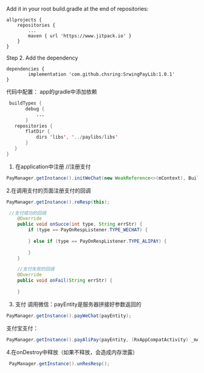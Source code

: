 Add it in your root build.gradle at the end of repositories:

	allprojects {
		repositories {
			...
			maven { url 'https://www.jitpack.io' }
		}
	}
Step 2. Add the dependency

	dependencies {
	        implementation 'com.github.chsring:SrwingPayLib:1.0.1'
	}
  
 代码中配置：
 app的gradle中添加依赖
 ```Java
  buildTypes {
        debug {
        	...
        }
    repositories {
        flatDir {
            dirs 'libs', '../paylibs/libs'
        }
    }
}
```
1. 在application中注册
//注册支付
```Java
PayManager.getInstance().initWeChat(new WeakReference<>(mContext), BuildConfig.WECHAT_ID).initAliPay().build();
```
2.在调用支付的页面注册支付的回调

```Java
PayManager.getInstance().reResp(this);

 //支付成功的回调
    @Override
    public void onSucce(int type, String errStr) {
        if (type == PayOnRespListener.TYPE_WECHAT) {
            
        } else if (type == PayOnRespListener.TYPE_ALIPAY) {
           
        }
    }

    //支付失败的回调
    @Override
    public void onFail(String errStr) {
    
    }
 ```
3. 支付
调用微信：payEntity是服务器拼接好参数返回的
```Java
PayManager.getInstance().payWeChat(payEntity);
```
支付宝支付：
```Java
PayManager.getInstance().payAliPay(payEntity, (RxAppCompatActivity) _mActivity);
```
4.在onDestroy中释放（如果不释放，会造成内存泄露）
```Java
 PayManager.getInstance().unResResp();
 ```
